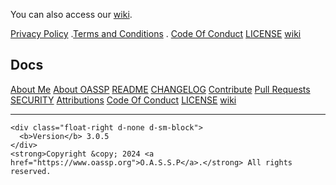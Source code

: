 You can also access our [wiki](https://oassp.github.io/wiki).

<a href="https://oassp.github.io/privacy">Privacy Policy</a> .<a href="https://oassp.github.io/termsandconditions">Terms and Conditions</a> . [Code Of Conduct](../docs/CodeOfConduct.md) [LICENSE](../docs/LICENSE.md) [wiki](https://oassp.github.io/wiki)

## Docs

[About Me](https://github.com/josephkb87) [About OASSP](https://oassp.org/index.html) [README](../docs/README.md) [CHANGELOG](../docs/CHANGELOG.md) [Contribute](../docs/CONTRIBUTING.md) [Pull Requests](../docs/blob/PRs.md)  [SECURITY](../docs/SECURITY.md) [Attributions](..docs/Attributions.md) [Code Of Conduct](../docs/CodeOfConduct.md) [LICENSE](../docs/LICENSE.md) [wiki](https://oassp.github.io/wiki)

---

<footer class="main-footer">

    <div class="float-right d-none d-sm-block">
      <b>Version</b> 3.0.5
    </div>
    <strong>Copyright &copy; 2024 <a href="https://www.oassp.org">O.A.S.S.P</a>.</strong> All rights
    reserved.

  </footer>
